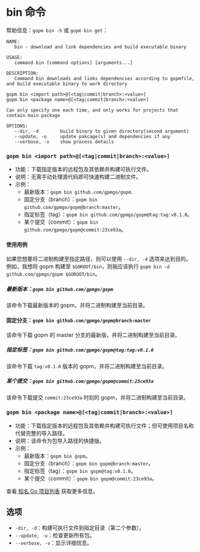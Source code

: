 bin 命令
====

帮助信息：`gopm bin -h` 或 `gopm bin get`：

	NAME:
	   bin - download and link dependencies and build executable binary
	
	USAGE:
	   command bin [command options] [arguments...]
	
	DESCRIPTION:
	   Command bin downloads and links dependencies according to gopmfile,
	and build executable binary to work directory
	
	gopm bin <import path>@[<tag|commit|branch>:<value>]
	gopm bin <package name>@[<tag|commit|branch>:<value>]
	
	Can only specify one each time, and only works for projects that
	contain main package
	
	OPTIONS:
	   --dir, -d		build binary to given directory(second argument)
	   --update, -u		update pakcage(s) and dependencies if any
	   --verbose, -v	show process details
   
### `gopm bin <import path>@[<tag|commit|branch>:<value>]`

- 功能：下载指定版本的远程包及其依赖并构建可执行文件。
- 说明：无需手动处理源代码即可快速构建二进制文件。
- 示例：
	- 最新版本：`gopm bin github.com/gpmgo/gopm`.
	- 固定分支（branch）：`gopm bin github.com/gpmgo/gopm@branch:master`。
	- 指定标签（tag）：`gopm bin github.com/gpmgo/gopm@tag:tag:v0.1.0`。
	- 某个提交（commit）：`gopm bin github.com/gpmgo/gopm@commit:23ce93a`。
	
#### 使用用例

如果您想要将二进制构建至指定路径，则可以使用 `--dir, -d` 选项来达到目的。例如，我想将 gopm 构建至 `$GOROOT/bin`，则我应该执行 `gopm bin -d github.com/gpmgo/gopm $GOROOT/bin`。

##### 最新版本：`gopm bin github.com/gpmgo/gopm`

该命令下载最新版本的 gopm，并将二进制构建至当前目录。

#### 固定分支：`gopm bin github.com/gpmgo/gopm@branch:master`

该命令下载 gopm 的 master 分支的最新版，并将二进制构建至当前目录。

##### 指定标签：`gopm bin github.com/gpmgo/gopm@tag:tag:v0.1.0`

该命令下载 `tag:v0.1.0` 版本的 gopm，并将二进制构建至当前目录。

##### 某个提交：`gopm bin github.com/gpmgo/gopm@commit:23ce93a`

该命令下载提交 `commit:23ce93a` 时刻的 gopm，并将二进制构建至当前目录。
	
### `gopm bin <package name>@[<tag|commit|branch>:<value>]`

- 功能：下载指定版本的远程包及其依赖并构建可执行文件；但可使用项目名称代替完整的导入路径。
- 说明：该命令为包导入路径的快捷版。
- 示例：
	- 最新版本：`gopm bin gopm`。
	- 固定分支（branch）：`gopm bin gopm@branch:master`。
	- 指定标签（tag）：`gopm bin gopm@tag:v0.1.0`。
	- 某个提交（commit）：`gopm bin gopm@commit:23ce93a`。
	
查看 [知名 Go 项目列表](../pkgname.list) 获取更多信息。

## 选项

- `-dir, -d`：构建可执行文件到指定目录（第二个参数）。
- `--update, -u`：检查更新所有包。
- `--verbose, -v`：显示详细信息。